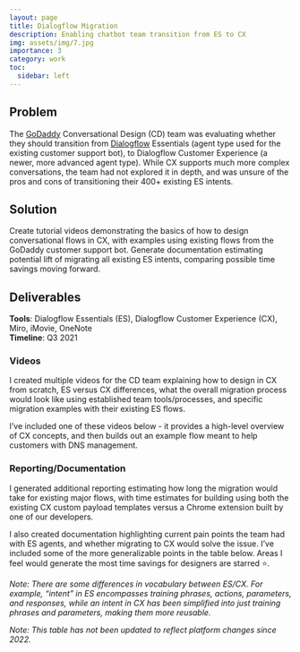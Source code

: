 ```yaml
---
layout: page
title: Dialogflow Migration
description: Enabling chatbot team transition from ES to CX
img: assets/img/7.jpg
importance: 3
category: work
toc:
  sidebar: left
---
```

## Problem
The [GoDaddy](https://www.godaddy.com/) Conversational Design (CD) team was evaluating whether they should transition from [Dialogflow](https://cloud.google.com/dialogflow?hl=en) Essentials (agent type used for the existing customer support bot), to Dialogflow Customer Experience (a newer, more advanced agent type). While CX supports much more complex conversations, the team had not explored it in depth, and was unsure of the pros and cons of transitioning their 400+ existing ES intents.

## Solution
Create tutorial videos demonstrating the basics of how to design conversational flows in CX, with examples using existing flows from the GoDaddy customer support bot. Generate documentation estimating potential lift of migrating all existing ES intents, comparing possible time savings moving forward. 

## Deliverables
<strong>Tools</strong>: Dialogflow Essentials (ES), Dialogflow Customer Experience (CX), Miro, iMovie, OneNote <br>
<strong>Timeline</strong>: Q3 2021 

### Videos
I created multiple videos for the CD team explaining how to design in CX from scratch, ES versus CX differences, what the overall migration process would look like using established team tools/processes, and specific migration examples with their existing ES flows. 

I’ve included one of these videos below - it provides a high-level overview of CX concepts, and then builds out an example flow meant to help customers with DNS management.  

### Reporting/Documentation

I generated additional reporting estimating how long the migration would take for existing major flows, with time estimates for building using both the existing CX custom payload templates versus a Chrome extension built by one of our developers. 

I also created documentation highlighting current pain points the team had with ES agents, and whether migrating to CX would solve the issue. I’ve included some of the more generalizable points in the table below. Areas I feel would generate the most time savings for designers are starred &#11088;. 

_Note: There are some differences in vocabulary between ES/CX. For example, “intent” in ES encompasses training phrases, actions, parameters, and responses, while an intent in CX has been simplified into just training phrases and parameters, making them more reusable._

_Note: This table has not been updated to reflect platform changes since 2022._


